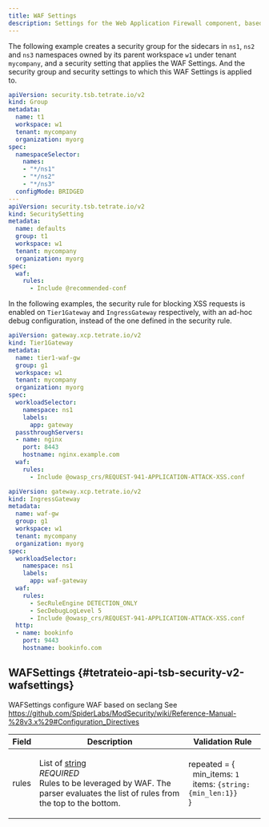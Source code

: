 ```yaml
---
title: WAF Settings
description: Settings for the Web Application Firewall component, based on the Modsecurity/Coraza Seclang.
---
```




<!-- WARNING: This page is generated. Please take a look at extensions/plugin-service-bridge-api-docs/src/files/doc/page.ejs -->

The following example creates a security group for the sidecars in `ns1`,
`ns2` and `ns3` namespaces owned by its parent workspace `w1` under tenant
`mycompany`, and a security setting that applies the WAF Settings. And the
security group and security settings to which this WAF Settings is applied to.

```yaml
apiVersion: security.tsb.tetrate.io/v2
kind: Group
metadata:
  name: t1
  workspace: w1
  tenant: mycompany
  organization: myorg
spec:
  namespaceSelector:
    names:
    - "*/ns1"
    - "*/ns2"
    - "*/ns3"
  configMode: BRIDGED
---
apiVersion: security.tsb.tetrate.io/v2
kind: SecuritySetting
metadata:
  name: defaults
  group: t1
  workspace: w1
  tenant: mycompany
  organization: myorg
spec:
  waf:
    rules:
      - Include @recommended-conf
```

In the following examples, the security rule for blocking XSS requests is
enabled on `Tier1Gateway` and `IngressGateway` respectively, with an ad-hoc
debug configuration, instead of the one defined in the security rule.

```yaml
apiVersion: gateway.xcp.tetrate.io/v2
kind: Tier1Gateway
metadata:
  name: tier1-waf-gw
  group: g1
  workspace: w1
  tenant: mycompany
  organization: myorg
spec:
  workloadSelector:
    namespace: ns1
    labels:
      app: gateway
  passthroughServers:
  - name: nginx
    port: 8443
    hostname: nginx.example.com
  waf:
    rules:
      - Include @owasp_crs/REQUEST-941-APPLICATION-ATTACK-XSS.conf
```

```yaml
apiVersion: gateway.xcp.tetrate.io/v2
kind: IngressGateway
metadata:
  name: waf-gw
  group: g1
  workspace: w1
  tenant: mycompany
  organization: myorg
spec:
  workloadSelector:
    namespace: ns1
    labels:
      app: waf-gateway
  waf:
    rules:
      - SecRuleEngine DETECTION_ONLY
      - SecDebugLogLevel 5
      - Include @owasp_crs/REQUEST-941-APPLICATION-ATTACK-XSS.conf
  http:
  - name: bookinfo
    port: 9443
    hostname: bookinfo.com
```





## WAFSettings {#tetrateio-api-tsb-security-v2-wafsettings}

WAFSettings configure WAF based on seclang
See https://github.com/SpiderLabs/ModSecurity/wiki/Reference-Manual-%28v3.x%29#Configuration_Directives



  
<div class="generated-table"></div>

<table>
<thead>
<tr>
<th>Field</th>
<th class="description">Description</th>
<th>Validation Rule</th>
</tr>
</thead>
    
<tr>
<td>


rules

</td>

<td>

List of [string](https://developers.google.com/protocol-buffers/docs/proto3#scalar) <br/> _REQUIRED_ <br/> Rules to be leveraged by WAF. The parser evaluates the list of rules from the top to the bottom.

</td>

<td>

repeated = {<br/>&nbsp;&nbsp;min_items: `1`<br/>&nbsp;&nbsp;items: `{string:{min_len:1}}`<br/>}<br/>

</td>
</tr>
    
</table>
  



